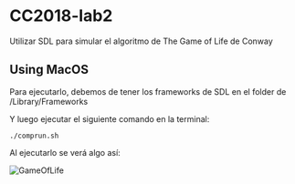 # CC2018-lab2
Utilizar SDL para simular el algoritmo de The Game of Life de Conway
## Using MacOS
Para ejecutarlo, debemos de tener los frameworks de SDL en el folder de /Library/Frameworks

Y luego ejecutar el siguiente comando en la terminal:
```shell
./comprun.sh
```
Al ejecutarlo se verá algo así:


![GameOfLife](https://github.com/estebandonis/Laboratorio2-GraficaPorComputadoras/assets/77749546/2b7e4f3a-a233-43b2-b163-4309b81ee01d)
